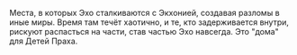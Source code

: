 Места, в которых Эхо сталкиваются с Экхонией, создавая разломы в иные миры. Время там течёт хаотично, и те, кто задерживается внутри, рискуют распасться на части, став частью Эхо навсегда. Это "дома" для Детей Праха.
